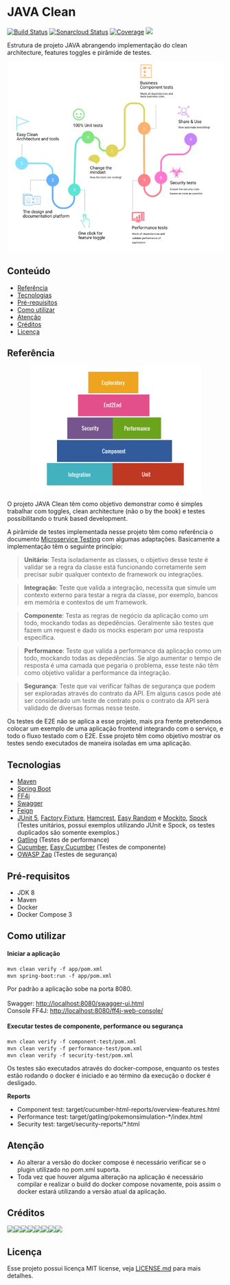 JAVA Clean
======================
[![Build Status](https://travis-ci.org/LVCarnevalli/javaclean.svg?branch=master)](https://travis-ci.org/LVCarnevalli/javaclean) [![Sonarcloud Status](https://sonarcloud.io/api/project_badges/measure?project=br.community:javaclean&metric=alert_status)](https://sonarcloud.io/dashboard?id=br.community:javaclean) [![Coverage](https://sonarcloud.io/api/project_badges/measure?project=br.community%3Ajavaclean&metric=coverage)](https://sonarcloud.io/dashboard?id=br.community%3Ajavaclean) <a href="https://github.com/osvaldjr/easy-cucumber"><img  src="https://img.shields.io/badge/use-easycucumber-green.svg"/></a>


Estrutura de projeto JAVA abrangendo implementação do clean architecture, features toggles e pirâmide de testes.

<p align="center">
  <img src="https://github.com/LVCarnevalli/javaclean/blob/master/explanation.jpg?raw=true" width="800 "align="center" />
</p>

## Conteúdo

- [Referência](https://github.com/LVCarnevalli/javaclean#refer%C3%AAncia)
- [Tecnologias](https://github.com/LVCarnevalli/javaclean#tecnologias)
- [Pré-requisitos](https://github.com/LVCarnevalli/javaclean#pr%C3%A9-requisitos)
- [Como utilizar](https://github.com/LVCarnevalli/javaclean#como-utilizar)
- [Atenção](https://github.com/LVCarnevalli/javaclean#aten%C3%A7%C3%A3o)
- [Créditos](https://github.com/LVCarnevalli/javaclean#cr%C3%A9ditos)
- [Licença](https://github.com/LVCarnevalli/javaclean#licen%C3%A7a)

## Referência

<p align="center">
  <img src="https://github.com/LVCarnevalli/javaclean/blob/master/pyramid_test.jpg?raw=true" width="400 "align="center" />
</p>

O projeto JAVA Clean têm como objetivo demonstrar como é simples trabalhar com toggles, clean architecture (não o by the book) e testes possibilitando o trunk based development.

A pirâmide de testes implementada nesse projeto têm como referência o documento [Microservice Testing](https://martinfowler.com/articles/microservice-testing/) com algumas adaptações. Basicamente a implementação têm o seguinte princípio:

>**Unitário**: Testa isoladamente as classes, o objetivo desse teste é validar se a regra da classe está funcionando corretamente sem precisar subir qualquer contexto de framework ou integrações.

>**Integração**: Teste que valida a integração, necessita que simule um contexto externo para testar a regra da classe, por exemplo, bancos em memória e contextos de um framework.

>**Componente**: Testa as regras de negócio da aplicação como um todo, mockando todas as depedências. Geralmente são testes que fazem um request e dado os mocks esperam por uma resposta específica.

>**Performance**: Teste que valida a performance da aplicação como um todo, mockando todas as depedências. Se algo aumentar o tempo de resposta é uma camada que pegaria o problema, esse teste não têm como objetivo validar a performance da integração.

>**Segurança**: Teste que vai verificar falhas de segurança que podem ser exploradas através do contrato da API. Em alguns casos pode até ser considerado um teste de contrato pois o contrato da API será validado de diversas formas nesse teste.

Os testes de E2E não se aplica a esse projeto, mais pra frente pretendemos colocar um exemplo de uma aplicação frontend integrando com o serviço, e todo o fluxo testado com o E2E. Esse projeto têm como objetivo mostrar os testes sendo executados de maneira isoladas em uma aplicação.

## Tecnologias
- [Maven](https://maven.apache.org/)
- [Spring Boot](https://spring.io/projects/spring-boot)
- [FF4j](https://ff4j.github.io/)
- [Swagger](https://swagger.io/)
- [Feign](https://github.com/OpenFeign/feign)
- [JUnit 5](https://junit.org/junit5/), [Factory Fixture](https://github.com/six2six/fixture-factory), [Hamcrest](http://hamcrest.org/JavaHamcrest/tutorial), [Easy Random](https://github.com/j-easy/easy-random) e [Mockito](https://site.mockito.org/), [Spock](http://spockframework.org/) (Testes unitários, possui exemplos utilizando JUnit e Spock, os testes duplicados são somente exemplos.)
- [Gatling](https://gatling.io/) (Testes de performance)
- [Cucumber](https://cucumber.io/), [Easy Cucumber](https://github.com/osvaldjr/easy-cucumber) (Testes de componente)
- [OWASP Zap](https://github.com/zaproxy/zaproxy) (Testes de segurança)

## Pré-requisitos
- JDK 8
- Maven
- Docker
- Docker Compose 3

## Como utilizar
#### Iniciar a aplicação
```shell
mvn clean verify -f app/pom.xml
mvn spring-boot:run -f app/pom.xml
```
Por padrão a aplicação sobe na porta 8080.<br><br>
Swagger: [http://localhost:8080/swagger-ui.html](http://localhost:8080/swagger-ui.html) <br>
Console FF4J: [http://localhost:8080/ff4j-web-console/](http://localhost:8080/ff4j-web-console/)
#### Executar testes de componente, performance ou segurança
```shell
mvn clean verify -f component-test/pom.xml
mvn clean verify -f performance-test/pom.xml
mvn clean verify -f security-test/pom.xml
```
Os testes são executados através do docker-compose, enquanto os testes estão rodando o docker é iniciado e ao término da execução o docker é desligado.

**Reports**
- Component test: target/cucumber-html-reports/overview-features.html
- Performance test: target/gatling/pokemonsimulation-*/index.html
- Security test: target/security-reports/*.html

## Atenção
- Ao alterar a versão do docker compose é necessário verificar se o plugin utilizado no pom.xml suporta.
- Toda vez que houver alguma alteração na aplicação é necessário compilar e realizar o build do docker compose novamente, pois assim o docker estará utilizando a versão atual da aplicação.

## Créditos
[![](https://sourcerer.io/fame/LVCarnevalli/LVCarnevalli/javaclean/images/0)](https://sourcerer.io/fame/LVCarnevalli/LVCarnevalli/javaclean/links/0)[![](https://sourcerer.io/fame/LVCarnevalli/LVCarnevalli/javaclean/images/1)](https://sourcerer.io/fame/LVCarnevalli/LVCarnevalli/javaclean/links/1)[![](https://sourcerer.io/fame/LVCarnevalli/LVCarnevalli/javaclean/images/2)](https://sourcerer.io/fame/LVCarnevalli/LVCarnevalli/javaclean/links/2)[![](https://sourcerer.io/fame/LVCarnevalli/LVCarnevalli/javaclean/images/3)](https://sourcerer.io/fame/LVCarnevalli/LVCarnevalli/javaclean/links/3)[![](https://sourcerer.io/fame/LVCarnevalli/LVCarnevalli/javaclean/images/4)](https://sourcerer.io/fame/LVCarnevalli/LVCarnevalli/javaclean/links/4)[![](https://sourcerer.io/fame/LVCarnevalli/LVCarnevalli/javaclean/images/5)](https://sourcerer.io/fame/LVCarnevalli/LVCarnevalli/javaclean/links/5)[![](https://sourcerer.io/fame/LVCarnevalli/LVCarnevalli/javaclean/images/6)](https://sourcerer.io/fame/LVCarnevalli/LVCarnevalli/javaclean/links/6)[![](https://sourcerer.io/fame/LVCarnevalli/LVCarnevalli/javaclean/images/7)](https://sourcerer.io/fame/LVCarnevalli/LVCarnevalli/javaclean/links/7)

## Licença
Esse projeto possui licença MIT license, veja [LICENSE.md](LICENSE.md) para mais detalhes.
